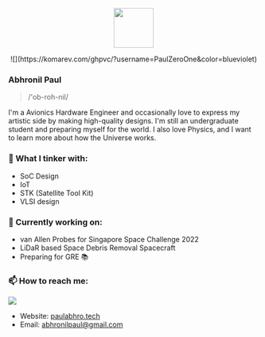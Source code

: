 <p align="center">
  <img height="80" src="https://www.pngall.com/wp-content/uploads/5/Vector-Astronaut-Helmet-PNG-Download-Image.png">
 </p>
 <p align="center">
![](https://komarev.com/ghpvc/?username=PaulZeroOne&color=blueviolet)
</p>
  
### Abhronil Paul

> /'ob-roh-nil/

I'm a Avionics Hardware Engineer and occasionally love to express my artistic side by making high-quality designs. I'm still an undergraduate student and preparing myself for the world. I also love Physics, and I want to learn more about how the Universe works.

### 🔧 What I tinker with:
- SoC Design
- IoT 
- STK (Satellite Tool Kit)
- VLSI design

### 🏡 Currently working on:
- van Allen Probes for Singapore Space Challenge 2022
- LiDaR based Space Debris Removal Spacecraft
- Preparing for GRE 📚

### 📫 How to reach me:
<img src="{https://img.shields.io/badge/LinkedIn-0077B5?style=for-the-badge&logo=linkedin&logoColor=white}" /></img>
- Website: [paulabhro.tech](https://paulabhro.tech/)
- Email: [abhronilpaul@gmail.com](mailto:abhronilpaul@gmail.com)
